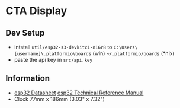 # CTA Display
## Dev Setup
- intstall `util/esp32-s3-devkitc1-n16r8` to `C:\Users\[username]\.platformio\boards` (win) `~/.platformio/boards` (*nix)
- paste the api key in `src/api.key`
## Information
- [esp32 Datasheet](https://www.espressif.com/sites/default/files/documentation/esp32-s3_datasheet_en.pdfREADME.md) [esp32 Technical Reference Manual](https://www.espressif.com/sites/default/files/documentation/esp32-s3_technical_reference_manual_en.pdf)
- Clock 77mm x 186mm (3.03" x 7.32")
